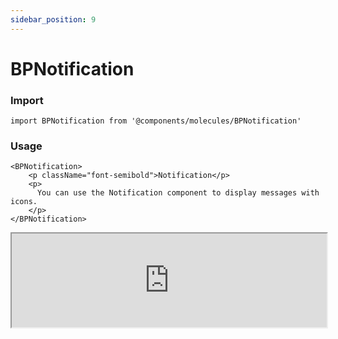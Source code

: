 ```yaml
---
sidebar_position: 9
---
```


#  BPNotification

### Import

```tsx
import BPNotification from '@components/molecules/BPNotification'
```

### Usage 

```tsx
<BPNotification>
    <p className="font-semibold">Notification</p>
    <p>
      You can use the Notification component to display messages with icons.
    </p>
</BPNotification>
```

<iframe width="100%" heigh="200px" src="https://ui-kit.blue-panda.dev/iframe.html?args=&id=molecules-bpnotification--basic&viewMode=story" />


### Props 


| Prop | Default | Options |
| ----------- | ----------- | ----------- |
| icon | null | ReactElement<any, string \| JSXElementConstructor<any\>\> |
| variant | default | 'default' \| 'inverted' \| 'danger' \| 'cyber' \| 'caution' \| 'success' \| 'primary' \| 'secondary' \| 'accent' \| 'light' \| 'link’ | 
| size | md | 'xxs'  \| 'xs'   \| 's'  \| 'md'  \| 'lg'  \| 'xl' \| 'xxl' 
| outline | false | true \|  false 
| magic | false | true \|  false 
| hoverable | false | true \|  false 



Check more colors, statuses and styles at: 
<img src={'/img/sb.png'} style={{width: '15px'}} />

https://ui-kit.blue-panda.dev/?path=/story/molecules-bpnotification--basic